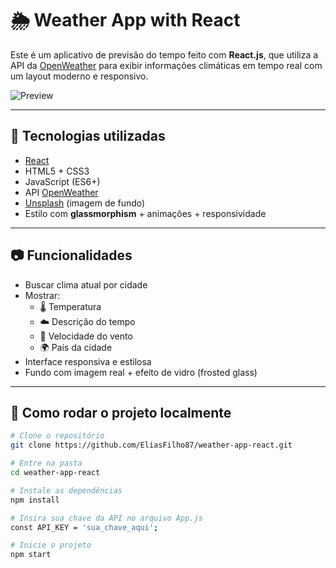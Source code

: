 # 🌦️ Weather App with React

Este é um aplicativo de previsão do tempo feito com **React.js**, que utiliza a API da [OpenWeather](https://openweathermap.org/api) para exibir informações climáticas em tempo real com um layout moderno e responsivo.

![Preview](./screenshot.png) <!-- Coloque aqui o nome da imagem do print (se tiver) -->

---

## 🚀 Tecnologias utilizadas

- [React](https://reactjs.org/)
- HTML5 + CSS3
- JavaScript (ES6+)
- API [OpenWeather](https://openweathermap.org/api)
- [Unsplash](https://unsplash.com/) (imagem de fundo)
- Estilo com **glassmorphism** + animações + responsividade

---

## 📷 Funcionalidades

- Buscar clima atual por cidade
- Mostrar:
  - 🌡️ Temperatura
  - ☁️ Descrição do tempo
  - 💨 Velocidade do vento
  - 🌍 País da cidade
- Interface responsiva e estilosa
- Fundo com imagem real + efeito de vidro (frosted glass)

---

## 🧪 Como rodar o projeto localmente

```bash
# Clone o repositório
git clone https://github.com/EliasFilho87/weather-app-react.git

# Entre na pasta
cd weather-app-react

# Instale as dependências
npm install

# Insira sua chave da API no arquivo App.js
const API_KEY = 'sua_chave_aqui';

# Inicie o projeto
npm start
